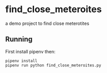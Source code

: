 # find_close_meteroites
a demo project to find close meterotites

## Running

First install pipenv then:

```
pipenv install
pipenv run python find_close_meteroites.py

```
